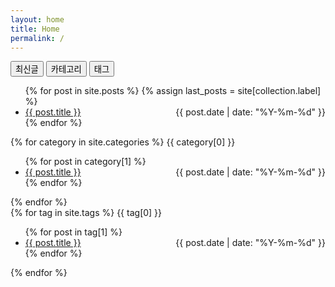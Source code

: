 ```yaml
---
layout: home
title: Home
permalink: /
---
```

<script>
function openCity(evt, selected) {
  // Declare all variables
  var i, tabcontent, tablinks;

  // Get all elements with class="tabcontent" and hide them
  tabcontent = document.getElementsByClassName("tabcontent");
  for (i = 0; i < tabcontent.length; i++) {
    tabcontent[i].style.display = "none";
  }

  // Get all elements with class="tablinks" and remove the class "active"
  tablinks = document.getElementsByClassName("tablinks");
  for (i = 0; i < tablinks.length; i++) {
    tablinks[i].className = tablinks[i].className.replace(" active", "");
  }

  // Show the current tab, and add an "active" class to the button that opened the tab
  document.getElementById(selected).style.display = "block";
  evt.currentTarget.className += " active";
}
</script>

<div class="home">
  <!-- Tab links -->
  <div class="tab">
    <button class="tablinks active" onclick="openCity(event, 'home-post')">최신글</button>
    <button class="tablinks" onclick="openCity(event, 'home-category')">카테고리</button>
    <button class="tablinks" onclick="openCity(event, 'home-tag')">태그</button>
  </div>

  <div id="home-post" style="display: block;" class="tabcontent">
    <ul>
      {% for post in site.posts %}
        {% assign last_posts = site[collection.label] %}
        <li><a style="overflow: hidden" href="{{ post.url }}">{{ post.title }} <span style="float: right;">{{ post.date | date: "%Y-%m-%d" }}</span></a></li>
      {% endfor %}
    </ul>
  </div>

  <!-- Tab content -->
  <div id="home-category" class="tabcontent">
    {% for category in site.categories %}
      <span>{{ category[0] }}</span>
      <ul>
        {% for post in category[1] %}
        <li><a style="overflow: hidden" href="{{ post.url }}">{{ post.title }} <span style="float: right;">{{ post.date | date: "%Y-%m-%d" }}</span></a></li>
        {% endfor %}
      </ul>
    {% endfor %}
  </div>

  <div id="home-tag" class="tabcontent">
    {% for tag in site.tags %}
      <span class="subtitle">{{ tag[0] }}</span>
      <ul>
        {% for post in tag[1] %}
        <li><a style="overflow: hidden" href="{{ post.url }}">{{ post.title }} <span style="float: right;">{{ post.date | date: "%Y-%m-%d" }}</span></a></li>
        {% endfor %}
      </ul>
    {% endfor %}
  </div>

</div>
